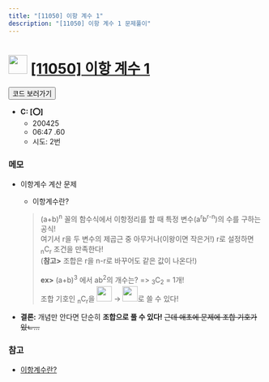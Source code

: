 ```yaml
---
title: "[11050] 이항 계수 1"
description: "[11050] 이항 계수 1 문제풀이"
---
```

<h1><img src="https://doky.space/assets/icpclev/b1.svg" height="37px"> <a href="http://icpc.me/11050">[11050] 이항 계수 1</a></h1>

<a href="https://github.com/DokySp/acmicpc-practice/tree/master/11050"><button class="btn btn-info">코드 보러가기</button></a>

- **C: [:o:]**
  - 200425
  - 06:47 .60
  - 시도: 2번

### 메모
 - 이항계수 계산 문제
    - 이항계수란?
    > (a+b)<sup>n</sup> 꼴의 함수식에서 이항정리를 할 때 특정 변수(a<sup>r</sup>b<sup>r-n</sup>)의 수를 구하는 공식!<br>
    > 여기서 r을 두 변수의 제곱근 중 아무거나(이왕이면 작은거!) r로 설정하면 <sub>n</sub>C<sub>r</sub> 조건을 만족한다!<br>(**참고>** 조합은 r을 n-r로 바꾸어도 같은 값이 나온다!)<br><br>
    > **ex>** (a+b)<sup>3</sup> 에서 ab<sup>2</sup>의 개수는? => <sub>3</sub>C<sub>2</sub> = 1개!<br>
    > 조합 기호인 <sub>n</sub>C<sub>r</sub>을 <img height=30 src="https://wikimedia.org/api/rest_v1/media/math/render/svg/08bdf0fff474c26293414f9eb01ab4bc73ef941f"> → <img height=30 src="https://wikimedia.org/api/rest_v1/media/math/render/svg/813f7124a61dac205542db3f8491b36cb306453a">로 쓸 수 있다!

 - **결론:** 개념만 안다면 단순히 **조합으로 풀 수 있다!** ~~근데 애초에 문제에 조합 기호가 있ㄴ...~~
    

### 참고
 - [이항계수란?](https://j1w2k3.tistory.com/747)
